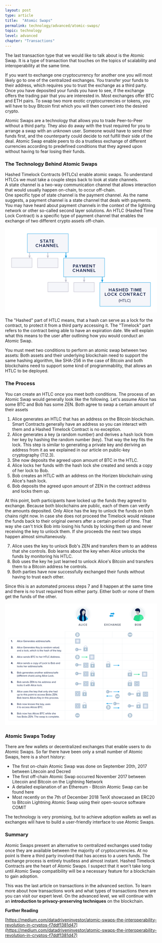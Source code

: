 ```yaml
---
layout: post
type: article
title:  "Atomic Swaps"
permalink: technology/advanced/atomic-swaps/
topic: technology
level: advanced
chapter: "Transactions"
---
```


The last transaction type that we would like to talk about is the Atomic Swap. It is a type of transaction that touches on the topics of scalability and interoperability at the same time.

If you want to exchange one cryptocurrency for another one you will most likely go to one of the centralized exchanges. You transfer your funds to their address, which requires you to trust the exchange as a third party. Once you have deposited your funds you have to see, if the exchange offers the trading pair that you are interested in. Most exchanges offer BTC and ETH pairs. To swap two more exotic cryptocurrencies or tokens, you will have to buy Bitcoin first which you will then convert into the desired crypto.

Atomic Swaps are a technology that allows you to trade Peer-to-Peer without a third party. They also do away with the trust required for you to arrange a swap with an unknown user. Someone would have to send their funds first, and the counterparty could decide to not fulfill their side of the deal. Atomic Swap enable peers to do a trustless exchange of different currencies according to predefined conditions that they agreed upon without having to fear losing their funds.

### The Technology Behind Atomic Swaps

Hashed Timelock Contracts (HTLCs) enable atomic swaps. To understand HTLCs we must take a couple steps back to look at state channels.  
A state channel is a two-way communication channel that allows interaction that would usually happen on-chain, to occur off-chain.  
One specific type of state channel is the payment channel. As the name suggests, a payment channel is a state channel that deals with payments. You may have heard about payment channels in the context of the lightning network or other so-called second layer solutions. An HTLC (Hashed Time Lock Contract) is a specific type of payment channel that enables the exchange of two different crypto assets off-chain.

![channel hierarchy](/assets/post_files/technology/advanced/atomic-swaps/channel_hierarchy.jpg)

The "Hashed" part of HTLC means, that a hash can serve as a lock for the contract, to protect it from a third party accessing it. The "Timelock" part refers to the contract being able to have an expiration date. We will explain what this means to the user after outlining how you would conduct an Atomic Swap.

You must meet two conditions to perform an atomic swap between two assets: Both assets and their underlying blockchain need to support the same hashing algorithm, like SHA-256 in the case of Bitcoin and both blockchains need to support some kind of programmability, that allows an HTLC to be deployed.

### The Process

You can create an HTLC once you meet both conditions. The process of an Atomic Swap would generally look like the following. Let's assume Alice has some BTC and Bob has some ZEN. Both agree to swap a certain amount of their assets

 1. Alice generates an HTLC that has an address on the Bitcoin blockchain. Smart Contracts generally have an address so you can interact with them and a Hashed Timelock Contract is no exception.
 2. Alice generates a key (a random number) and derives a hash lock from her key by hashing the random number (key). That way the key fits the lock. This step is similar to generating a private key and deriving an address from it as we explained in our article on public-key cryptography (TI2.3).
 3. She now deposits the agreed upon amount of BTC in the HTLC.
 4. Alice locks her funds with the hash lock she created and sends a copy of her lock to Bob.
 5. Bob creates an HTLC with an address on the Horizen blockchain using Alice's hash lock.
 6. Bob deposits the agreed upon amount of ZEN in the contract address and locks them up.

At this point, both participants have locked up the funds they agreed to exchange. Because both blockchains are public, each of them can verify the amounts deposited. Only Alice has the key to unlock the funds on both chains right now. In case she does not proceed the Timelock would release the funds back to their original owners after a certain period of time. That way she can't trick Bob into losing his funds by locking them up and never receiving the key to unlock them. If she proceeds the next two steps happen almost simultaneously.

 7. Alice uses the key to unlock Bob's ZEN and transfers them to an address that she controls. Bob learns about the key when Alice unlocks the funds by monitoring his HTLC.
 8. Bob uses the key he just learned to unlock Alice's Bitcoin and transfers them to a Bitcoin address he controls.
 9. Both parties have now successfully exchanged their funds without having to trust each other.

Since this is an automated process steps 7 and 8 happen at the same time and there is no trust required from either party. Either both or none of them get the funds of the other.

![swaps](/assets/post_files/technology/advanced/atomic-swaps/swaps.jpg)

### Atomic Swaps Today

There are few wallets or decentralized exchanges that enable users to do Atomic Swaps. So far there have been only a small number of Atomic Swaps, here is a short history:

 - The first on-chain Atomic Swap was done on September 20th, 2017 between Litecoin and Decred
 - The first off-chain Atomic Swap occurred November 2017 between Litecoin and Bitcoin on the Lightning Network
 - A detailed explanation of an Ethereum - Bitcoin Atomic Swap can be found here
 - Most recently on the 7th of December 2018 TenX showcased an ERC20 to Bitcoin Lightning Atomic Swap using their open-source software COMIT

The technology is very promising, but to achieve adoption wallets as well as exchanges will have to build a user-friendly interface to use Atomic Swaps. 

### Summary

Atomic Swaps present an alternative to centralized exchanges used today once they are available between the majority of cryptocurrencies. At no point is there a third party involved that has access to a users funds. The exchange process is entirely trustless and almost instant. Hashed Timelock Contracts are the heart of Atomic Swaps. I suspect that it won't take long until Atomic Swap compatibility will be a necessary feature for a blockchain to gain adoption.

This was the last article on transactions in the advanced section. To learn more about how transactions work and what types of transactions there are you can visit our expert level. On the advanced level, we will continue with an **introduction to privacy-preserving techniques** on the blockchain.



**Further Reading**

[https://medium.com/datadriveninvestor/atomic-swaps-the-interoperability-revolution-in-cryptos-f7ddf1381d47](https://medium.com/datadriveninvestor/atomic-swaps-the-interoperability-revolution-in-cryptos-f7ddf1381d47)
